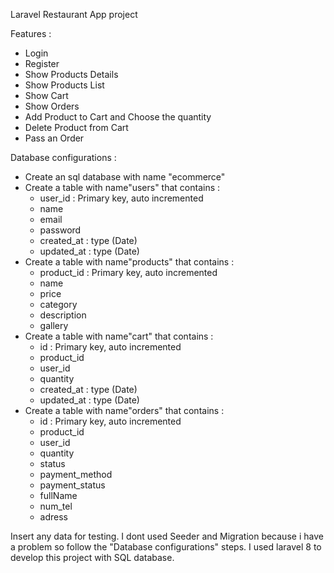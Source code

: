 Laravel Restaurant App project

Features :

- Login
- Register
- Show Products Details
- Show Products List
- Show Cart
- Show Orders
- Add Product to Cart and Choose the quantity
- Delete Product from Cart
- Pass an Order

Database configurations :

- Create an sql database with name "ecommerce"
- Create a table with name"users" that contains :
    - user_id : Primary key, auto incremented
    - name
    - email
    - password
    - created_at : type (Date)
    - updated_at : type (Date)
- Create a table with name"products" that contains :
    - product_id : Primary key, auto incremented
    - name
    - price
    - category
    - description
    - gallery
- Create a table with name"cart" that contains :
    - id : Primary key, auto incremented
    - product_id
    - user_id
    - quantity
    - created_at : type (Date)
    - updated_at : type (Date)
- Create a table with name"orders" that contains :
    - id : Primary key, auto incremented
    - product_id
    - user_id
    - quantity
    - status
    - payment_method
    - payment_status
    - fullName
    - num_tel
    - adress

Insert any data for testing.
I dont used Seeder and Migration because i have a problem so follow the "Database configurations" steps.
I used laravel 8 to develop this project with SQL database.
